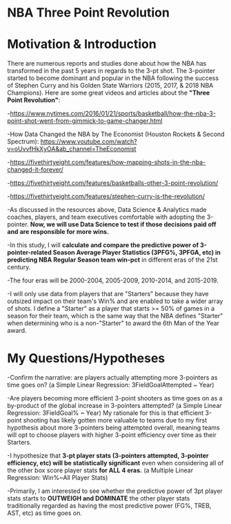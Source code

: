 # NBA Three Point Revolution

# Motivation & Introduction
There are numerous reports and studies done about how the NBA has transformed in the past 5 years in regards to the 3-pt shot. The 3-pointer started to become dominant and popular in the NBA following the success of Stephen Curry and his Golden State Warriors (2015, 2017, & 2018 NBA Champions). Here are some great videos and articles about the **"Three Point Revolution"**:

-https://www.nytimes.com/2016/01/21/sports/basketball/how-the-nba-3-point-shot-went-from-gimmick-to-game-changer.html

-How Data Changed the NBA by The Economist (Houston Rockets & Second Spectrum): https://www.youtube.com/watch?v=oUvvfHkXyOA&ab_channel=TheEconomist

-https://fivethirtyeight.com/features/how-mapping-shots-in-the-nba-changed-it-forever/

-https://fivethirtyeight.com/features/basketballs-other-3-point-revolution/

-https://fivethirtyeight.com/features/stephen-curry-is-the-revolution/

-As discussed in the resources above, Data Science & Analytics made coaches, players, and team executives comfortable with adopting the 3-pointer. **Now, we will use Data Science to test if those decisions paid off and are responsible for more wins.**

-In this study, I will **calculate and compare the predictive power of 3-pointer-related Season Average Player Statistics (3PFG%, 3PFGA, etc) in predicting NBA Regular Season team win-pct** in different eras of the 21st century.

-The four eras will be 2000-2004, 2005-2009, 2010-2014, and 2015-2019.

-I will only use data from players that are "Starters" because they have outsized impact on their team's Win% and are enabled to take a wider array of shots. I define a "Starter" as a player that starts >= 50% of games in a season for their team, which is the same way that the NBA defines "Starter" when determining who is a non-"Starter" to award the 6th Man of the Year award.

# My Questions/Hypotheses
-Confirm the narrative: are players actually attempting more 3-pointers as time goes on? (a Simple Linear Regression: 3FieldGoalAttempted ~ Year)

-Are players becoming more efficient 3-point shooters as time goes on as a by-product of the global increase in 3-pointers attempted? (a Simple Linear Regression: 3FieldGoal% ~ Year) My rationale for this is that efficient 3-point shooting has likely gotten more valuable to teams due to my first hypothesis about more 3-pointers being attempted overall, meaning teams will opt to choose players with higher 3-point efficiency over time as their Starters.

-I hypothesize that **3-pt player stats (3-pointers attempted, 3-pointer efficiency, etc) will be statistically significant** even when considering all of the other box score player stats **for ALL 4 eras.** (a Multiple Linear Regression: Win%~All Player Stats)

-Primarily, I am interested to see whether the predictive power of 3pt player stats starts to **OUTWEIGH and DOMINATE** the other player stats traditionally regarded as having the most predictive power (FG%, TREB, AST, etc) as time goes on.

